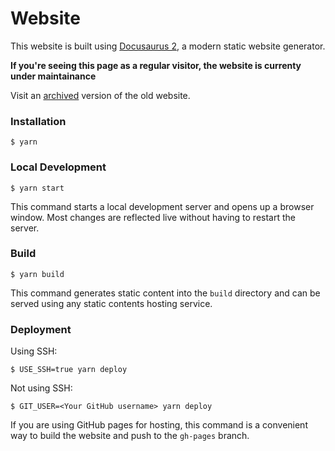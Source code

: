 # Website

This website is built using [Docusaurus 2](https://docusaurus.io/), a modern static website generator.

<b>If you're seeing this page as a regular visitor, the website is currenty under maintainance</b>

Visit an [archived](https://suobset.github.io/archive/web_v2/) version of the old website.

### Installation

```
$ yarn
```

### Local Development

```
$ yarn start
```

This command starts a local development server and opens up a browser window. Most changes are reflected live without having to restart the server.

### Build

```
$ yarn build
```

This command generates static content into the `build` directory and can be served using any static contents hosting service.

### Deployment

Using SSH:

```
$ USE_SSH=true yarn deploy
```

Not using SSH:

```
$ GIT_USER=<Your GitHub username> yarn deploy
```

If you are using GitHub pages for hosting, this command is a convenient way to build the website and push to the `gh-pages` branch.

